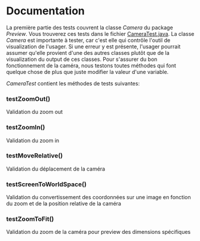 # Documentation

La première partie des tests couvrent la classe *Camera* du package *Preview*. Vous trouverez ces tests dans le fichier [CameraTest.java](#file:CameraTest.java-context). La classe *Camera* est importante à tester, car c'est elle qui contrôle l'outil de visualization de l'usager. Si une erreur y est présente, l'usager pourrait assumer qu'elle provient d'une des autres classes plutôt que de la visualization du output de ces classes. Pour s'assurer du bon fonctionnement de la caméra, nous testons toutes méthodes qui font quelque chose de plus que juste modifier 
la valeur d'une variable.

*CameraTest* contient les méthodes de tests suivantes:

### testZoomOut()
Validation du zoom out

### testZoomIn()
Validation du zoom in

### testMoveRelative()
Validation du déplacement de la caméra

### testScreenToWorldSpace()
Validation du convertissement des coordonnées sur une image en fonction du zoom et de la position relative de la caméra

### testZoomToFit()
Validation du zoom de la caméra pour preview des dimensions spécifiques